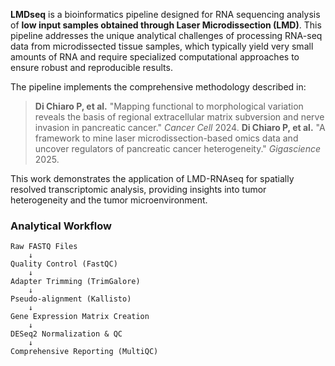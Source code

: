 **LMDseq** is a bioinformatics pipeline designed for RNA sequencing analysis of **low input samples obtained through Laser Microdissection (LMD)**. This pipeline addresses the unique analytical challenges of processing RNA-seq data from microdissected tissue samples, which typically yield very small amounts of RNA and require specialized computational approaches to ensure robust and reproducible results.

The pipeline implements the comprehensive methodology described in:

> **Di Chiaro P, et al.** "Mapping functional to morphological variation reveals the basis of regional extracellular matrix subversion and nerve invasion in pancreatic cancer." *Cancer Cell* 2024.
> **Di Chiaro P, et al.** "A framework to mine laser microdissection-based omics data and uncover regulators of pancreatic cancer heterogeneity." *Gigascience* 2025.

This work demonstrates the application of LMD-RNAseq for spatially resolved transcriptomic analysis, providing insights into tumor heterogeneity and the tumor microenvironment.


### Analytical Workflow

```
Raw FASTQ Files
    ↓
Quality Control (FastQC)
    ↓
Adapter Trimming (TrimGalore)
    ↓
Pseudo-alignment (Kallisto)
    ↓
Gene Expression Matrix Creation
    ↓
DESeq2 Normalization & QC
    ↓
Comprehensive Reporting (MultiQC)
```




